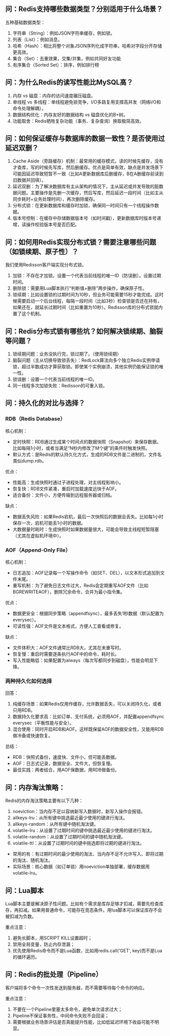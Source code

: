 ## 问：Redis支持哪些数据类型？分别适用于什么场景？
五种基础数据类型：
1. 字符串（String）：例如JSON字符串缓存，例如锁。
2. 列表（List）：例如消息。
3. 哈希（Hash）：相比将整个对象JSON序列化成字符串，哈希对字段分开存储更高效。
4. 集合（Set）：去重效果，交集/并集，例如共同好友功能
5. 有序集合（Sorted Set）：排序，例如排行榜

## 问：为什么Redis的读写性能比MySQL高？
1. 内存 vs 磁盘：内存的访问速度碾压磁盘。
2. 单线程 vs 多线程：单线程避免锁竞争，I/O多路复用支撑高并发（网络I/O和命令处理解耦）。
3. 数据结构优化：内存友好的数据结构 vs 磁盘优化的B+树。
4. 功能取舍：Redis牺牲复杂功能（事务、复杂查询）换取极简高效。

## 问：如何保证缓存与数据库的数据一致性？是否使用过延迟双删？
1. Cache Aside（旁路缓存）机制：最常用的缓存模式，读的时候先缓存，没有才查库，写的时候先写库，然后删缓存。优点是简单有效，缺点是并发场景下可能因延迟导致短暂不一致（比如A更新数据库后删缓存，B在A删缓存前读到旧数据并回填）。
2. 延迟双删：为了解决数据库有主从架构的情况下，主从延迟或并发导致的脏数据问题。主要操作是先删一次缓存，然后写库，然后延迟一段时间（比如主从同步耗时+业务处理时间），再次删除缓存。
3. 分布式锁：在更新数据库和缓存时加锁，确保同一时间只有一个线程操作数据。
4. 版本号控制：在缓存中存储数据版本号（如时间戳），更新数据库时版本号递增，读操作校验版本号是否匹配。

## 问：如何用Redis实现分布式锁？需要注意哪些问题（如锁续期、原子性）？
我们使用Redisson客户端实现分布式锁。
1. 加锁：不存在才加锁。设置一个代表当前线程的唯一ID（防误删）。设置过期时间。
2. 删除锁：需要用Lua脚本执行“判断值+删除”两步操作，确保原子性。
3. 锁续期：比如设置锁的过期时间为10秒，但业务可能需要15秒才能完成。这时候需要启动一个后台线程，每隔一段时间（比如3秒）检查锁是否还在持有，如果还在，就延长过期时间（比如重置为10秒）。Redisson库的分布式锁就内置了这个机制。

## 问：Redis分布式锁有哪些坑？如何解决锁续期、脑裂等问题？
1. 锁续期问题：业务没执行完，锁过期了。（使用锁续期）
2. 脑裂问题（主从切换导致锁丢失）：RedLock算法向多个独立Redis实例申请锁，超过半数成功才算获取锁。即使某个实例崩溃，其他实例仍能保证锁的唯一性。
3. 锁误删：设置一个代表当前线程的唯一ID。
4. 同一线程多次加锁失败：Redisson的可重入锁。

## 问：持久化的对比与选择？

### RDB（Redis Database）
核心机制：
- 定时快照：RDB通过生成某个时间点的数据快照（Snapshot）来保存数据。比如每隔1小时，或者当满足“N秒内修改了M个键”的条件时触发快照。
- 默认方式：是Redis的默认持久化方式，生成的RDB文件是二进制的，文件名类似dump.rdb。

优点：
- 性能高：生成快照时通过子进程处理，对主线程影响小。
- 恢复快：RDB文件紧凑，重启时加载速度远快于AOF。
- 适合备份：文件小，方便传输到远程服务器或归档。

缺点：
- 数据丢失风险：如果Redis宕机，最后一次快照后的数据会丢失。比如每1小时保存一次，宕机可能丢1小时的数据。
- 大数据量时耗时：生成快照时如果数据量很大，可能会导致主线程短暂阻塞（尤其在虚拟机环境中）。

### AOF（Append-Only File）
核心机制：
- 日志追加：AOF记录每一个写操作命令（如SET、DEL），以文本形式追加到文件末尾。
- 重写机制：为了避免日志文件过大，Redis会定期重写AOF文件（比如BGREWRITEAOF），删除冗余命令，合并为最小指令集。

优点：
- 数据更安全：根据同步策略（appendfsync），最多丢失1秒数据（默认配置为everysec）。
- 可读性强：AOF文件是文本格式，方便人工查看或修复。

缺点：
- 文件体积大：AOF文件通常比RDB大，尤其在未重写时。
- 恢复慢：重启时需要逐条执行AOF中的命令，耗时长。
- 写入性能略低：如果配置为always（每次写都同步到磁盘），性能会明显下降。

### 两种持久化如何选择
回答：
1. 纯缓存场景：如果Redis仅用作缓存，允许数据丢失，可以关闭持久化，或者只用RDB。
2. 数据持久化要求高：比如订单、支付系统，必须用AOF，并配置appendfsync everysec（平衡性能与安全）。
3. 混合使用：同时开启RDB和AOF。这样既保留AOF的数据安全性，又能用RDB做冷备或快速恢复。

总结：
- RDB：快照式备份，速度快、文件小，但可能丢数据。
- AOF：日志式记录，数据安全、文件大，但恢复慢。
- 最佳实践：两者结合，用AOF保数据，用RDB做备份。

## 问：内存淘汰策略：
Redis的内存淘汰策略主要有以下几种：
1. noeviction：当内存不足以容纳新写入数据时，新写入操作会报错。
2. allkeys-lru：从所有键中挑选最近最少使用的键进行淘汰。
3. allkeys-random：从所有键中随机淘汰键。
4. volatile-lru：从设置了过期时间的键中挑选最近最少使用的键进行淘汰。
5. volatile-random：从设置了过期时间的键中随机淘汰键。
6. volatile-ttl：从设置了过期时间的键中挑选即将过期的键进行淘汰。

- 常用的有：有过期时间的最少使用的淘汰、当内存不足不允许写入、即将过期的淘汰、随机淘汰。
- 实际场景：核心数据（如订单锁）用noeviction单独部署，缓存数据用volatile-lru。

## 问：Lua脚本
Lua脚本主要是解决原子性问题。比如有个需求是库存足够才扣减，需要先检查库存，再扣减。如果用普通命令，可能存在竞态条件。用lua脚本可以保证库存不会被扣减为负数。

重点注意：
1. 避免长脚本，用SCRIPT KILL设置超时；
2. 禁用全局变量，防止内存泄漏；
3. 优先使用Redis命令而不是Lua函数，比如用redis.call('GET', key)而不是Lua的循环遍历。

## 问：Redis的批处理（Pipeline）
客户端将多个命令一次性发送到服务器，而不需要等待每个命令的响应。

重点注意：
1. 不要在一个Pipeline里塞太多命令，避免单次请求过大；
2. Pipeline不保证事务性，中间命令失败不会回滚；
3. 需要根据业务场景评估是否真能提升性能，比如低延迟环境下收益可能不明显。


